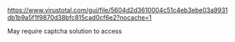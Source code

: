 https://www.virustotal.com/gui/file/5604d2d3610004c51c4eb3ebe03a9931db1b9a5f1f9870d38bfc815cad0cf6e2?nocache=1

May require captcha solution to access
